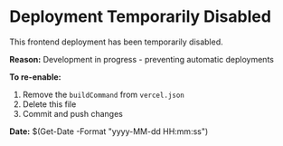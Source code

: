 # Deployment Temporarily Disabled

This frontend deployment has been temporarily disabled.

**Reason:** Development in progress - preventing automatic deployments

**To re-enable:**
1. Remove the `buildCommand` from `vercel.json`
2. Delete this file
3. Commit and push changes

**Date:** $(Get-Date -Format "yyyy-MM-dd HH:mm:ss") 